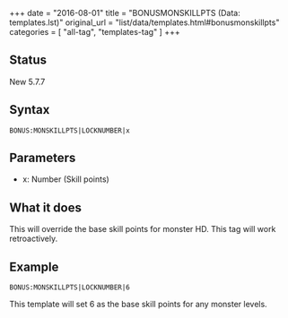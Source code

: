 +++
date = "2016-08-01"
title = "BONUSMONSKILLPTS (Data: templates.lst)"
original_url = "list/data/templates.html#bonusmonskillpts"
categories = [ "all-tag", "templates-tag" ]
+++

## Status

New 5.7.7

## Syntax

`BONUS:MONSKILLPTS|LOCKNUMBER|x`

## Parameters

-   x: Number (Skill points)



What it does
------------

This will override the base skill points for monster HD. This tag will
work retroactively.

Example
-------

`BONUS:MONSKILLPTS|LOCKNUMBER|6`

This template will set 6 as the base skill points for any monster
levels.

